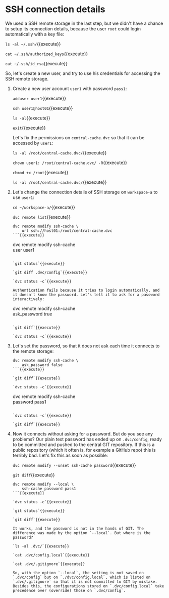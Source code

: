 # SSH connection details

We used a SSH remote storage in the last step, but we didn't have a
chance to setup its connection details, because the user `root` could
login automatically with a key file:

`ls -al ~/.ssh/`{{execute}}

`cat ~/.ssh/authorized_keys`{{execute}}

`cat ~/.ssh/id_rsa`{{execute}}

So, let's create a new user, and try to use his credentials for
accessing the SSH remote storage.

1. Create a new user account `user1` with password `pass1`:

   `adduser user1`{{execute}}
   
   `ssh user1@host01`{{execute}}
   
   `ls -al`{{execute}}
   
   `exit`{{execute}}
   
   Let's fix the permissions on `central-cache.dvc` so that it can be
   accessed by `user1`:
   
   `ls -al /root/central-cache.dvc/`{{execute}}
   
   `chown user1: /root/central-cache.dvc/ -R`{{execute}}
   
   `chmod +x /root`{{execute}}
   
   `ls -al /root/central-cache.dvc/`{{execute}}
   
2. Let's change the connection details of SSH storage on `workspace-a`
   to use `user1`:
   
   `cd ~/workspace-a/`{{execute}}
   
   `dvc remote list`{{execute}}
   
   ```
   dvc remote modify ssh-cache \
       url ssh://host01:/root/central-cache.dvc
   ```{{execute}}
   
   ```
   dvc remote modify ssh-cache \
       user user1
   ```{{execute}}
   
   `git status`{{execute}}
   
   `git diff .dvc/config`{{execute}}
   
   `dvc status -c`{{execute}}
   
   Authentication fails because it tries to login automatically, and
   it doesn't know the password. Let's tell it to ask for a password
   interactively:
   
   ```
   dvc remote modify ssh-cache \
       ask_password true
   ```{{execute}}
   
   `git diff`{{execute}}
   
   `dvc status -c`{{execute}}

3. Let's set the password, so that it does not ask each time it
   connects to the remote storage:
   
   ```
   dvc remote modify ssh-cache \
       ask_password false
   ```{{execute}}
   
   `git diff`{{execute}}
   
   `dvc status -c`{{execute}}
   
   ```
   dvc remote modify ssh-cache \
       password pass1
   ```{{execute}}
   
   `dvc status -c`{{execute}}
   
   `git diff`{{execute}}
   
4. Now it connects without asking for a password. But do you see any
   problems? Our plain text password has ended up on `.dvc/config`,
   ready to be committed and pushed to the central GIT repository. If
   this is a public repository (which it often is, for example a GitHub repo)
   this is terribly bad. Let's fix this as soon as possible:
   
   `dvc remote modify --unset ssh-cache password`{{execute}}
   
   `git diff`{{execute}}
   
   ```
   dvc remote modify --local \
       ssh-cache password pass1
   ```{{execute}}
   
   `dvc status -c`{{execute}}
   
   `git status`{{execute}}
   
   `git diff`{{execute}}
   
   It works, and the password is not in the hands of GIT. The
   difference was made by the option `--local`. But where is the
   password?
   
   `ls -al .dvc/`{{execute}}
   
   `cat .dvc/config.local`{{execute}}
   
   `cat .dvc/.gitignore`{{execute}}
   
   So, with the option `--local`, the setting is not saved on
   `.dvc/config` but on `./dvc/config.local`, which is listed on
   `.dvc/.gitignore` so that it is not committed to GIT by mistake.
   Besides this, the configurations stored on `.dvc/config.local` take
   precedence over (override) those on `.dvc/config`.
